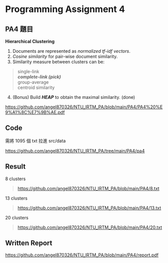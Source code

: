 # Programming Assignment 4

## PA4 題目
**Hierarchical Clustering**
1. Documents are represented as *normalized tf-idf vectors*.
2. *Cosine similarity* for pair-wise document similarity.
3. Similarity measure between clusters can be: 
>single-link<br/>
>***complete-link (pick)***<br/>
>group-average<br/>
>centroid similarity
4. (Bonus) Build ***HEAP*** to obtain the maximal similarity. (done)


https://github.com/angel870326/NTU_IRTM_PA/blob/main/PA4/PA4%20%E9%A1%8C%E7%9B%AE.pdf


## Code
需將 1095 個 txt 拉進 src/data


https://github.com/angel870326/NTU_IRTM_PA/tree/main/PA4/pa4


## Result
8 clusters

>https://github.com/angel870326/NTU_IRTM_PA/blob/main/PA4/8.txt

13 clusters

>https://github.com/angel870326/NTU_IRTM_PA/blob/main/PA4/13.txt

20 clusters

>https://github.com/angel870326/NTU_IRTM_PA/blob/main/PA4/20.txt


## Written Report
https://github.com/angel870326/NTU_IRTM_PA/blob/main/PA4/report.pdf






